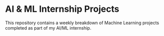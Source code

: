 # AI & ML Internship Projects
This repository contains a weekly breakdown of Machine Learning projects completed as part of my AI/ML internship.
